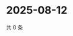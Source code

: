 # 2025-08-12

共 0 条

<!-- BEGIN ZHIHUQUESTIONS -->
<!-- 最后更新时间 Tue Aug 12 2025 11:43:55 GMT+0800 (China Standard Time) -->

<!-- END ZHIHUQUESTIONS -->
